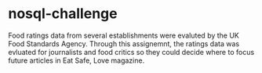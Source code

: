 # nosql-challenge
Food ratings data from several establishments were evaluted by the UK Food Standards Agency. Through this assignemnt, the ratings data was evluated for journalists and food critics so they could decide where to focus future articles in Eat Safe, Love magazine. 
